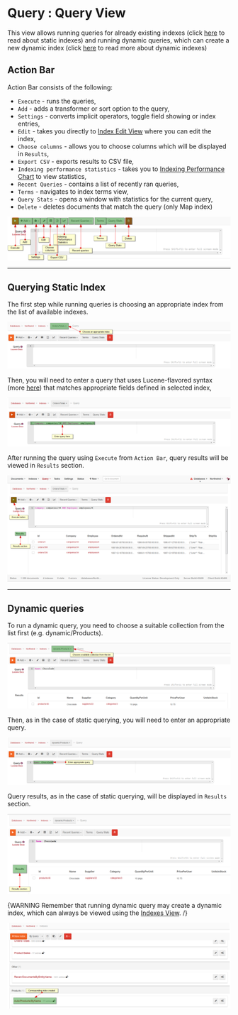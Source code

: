 # Query : Query View

This view allows running queries for already existing indexes (click [here](../../../indexes/creating-and-deploying#static-indexes) to read about static indexes) and running dynamic queries, which can create a new dynamic index (click [here](../../../indexes/creating-and-deploying#auto-indexes) to read more about dynamic indexes)

## Action Bar

Action Bar consists of the following:

- `Execute` - runs the queries,
- `Add` - adds a transformer or sort option to the query,
- `Settings` - converts implicit operators, toggle field showing or index entries,
- `Edit` - takes you directly to [Index Edit View](../../../studio/overview/indexes/index-edit-view) where you can edit the index,
- `Choose columns` - allows you to choose columns which will be displayed in `Results`,
- `Export CSV` - exports results to CSV file,
- `Indexing performance statistics` - takes you to [Indexing Performance Chart](../../../studio/overview/status/index-stats-and-metrics) to view statistics,
- `Recent Queries` - contains a list of recently ran queries,
- `Terms` - navigates to index terms view,
- `Query Stats` - opens a window with statistics for the current query,
- `Delete` - deletes documents that match the query (only Map index)

![Figure 1. Studio. Query View.](images/query_view-1.png)

<hr />

## Querying Static Index

The first step while running queries is choosing an appropriate index from the list of available indexes.

![Figure 2. Studio. Querying Static Index.](images/query_view-quering_static_index-2.png)

Then, you will need to enter a query that uses Lucene-flavored syntax (more [here](../../../indexes/querying/full-query-syntax)) that matches appropriate fields defined in selected index,

![Figure 3. Studio. Querying Static Index.](images/query_view-quering_static_index-3.png)

After running the query using `Execute` from `Action Bar`, query results will be viewed in `Results` section.

![Figure 4. Studio. Querying Static Index.](images/query_view-quering_static_index-4.png)

<hr />

## Dynamic queries

To run a dynamic query, you need to choose a suitable collection from the list first (e.g. dynamic/Products).

![Figure 5. Studio. Dynamic queries.](images/query_view-dynamic_queries-5.png)

Then, as in the case of static querying, you will need to enter an appropriate query.

![Figure 6. Studio. Dynamic queries.](images/query_view-dynamic_queries-6.png)

Query results, as in the case of static querying, will be displayed in `Results` section.

![Figure 7. Studio. Dynamic queries.](images/query_view-dynamic_queries-7.png)

{WARNING Remember that running dynamic query may create a dynamic index, which can always be viewed using the [Indexes View](../../../studio/overview/indexes/indexes-view). /}

![Figure 8. Studio. Dynamic queries.](images/query_view-dynamic_queries-8.png)